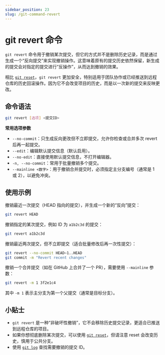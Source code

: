 ```yaml
---
sidebar_position: 23
slug: /git-command-revert
---
```


# git revert 命令

`git revert` 命令用于撤销某次提交，但它的方式并不是删除历史记录，而是通过生成一个“反向提交”来实现撤销操作。这意味着原有的提交历史依然保留，新生成的提交会对指定的提交进行“反操作”，从而达到撤销的效果。

相比 [`git reset`](/git/git-command-reset/)，`git revert` 更加安全，特别适用于团队协作或已经推送到远程仓库的历史回滚操作。因为它不会改变项目的历史，而是以一次新的提交来反映更改。



## 命令语法

```bash
git revert [选项] <提交ID>
```

**常用选项参数**

- `--no-commit`：只生成反向更改但不立即提交，允许你检查或合并多次 revert 后再一起提交。
- `--edit`：编辑默认提交信息（默认启用）。
- `--no-edit`：直接使用默认提交信息，不打开编辑器。
- `-n, --no-commit`：常用于批量撤销多个提交。
- `--mainline <数字>`：用于撤销合并提交时，必须指定主分支编号（通常是 1 或 2），以避免冲突。



## 使用示例

撤销最近一次提交（HEAD 指向的提交），并生成一个新的“反向”提交：

```bash
git revert HEAD
```

撤销指定的某次提交，例如 ID 为 `a1b2c3d` 的提交：

```bash
git revert a1b2c3d
```

撤销最近两次提交，但不立即提交（适合批量修改后再一次性提交）：

```bash
git revert --no-commit HEAD~1..HEAD
git commit -m "Revert recent changes"
```

撤销一个合并提交（如在 GitHub 上合并了一个 PR），需要使用 `--mainline` 参数：

```bash
git revert -m 1 3f2e1c4
```

其中 `-m 1` 表示主分支为第一个父提交（通常是目标分支）。



## 小贴士

- `git revert` 是一种“非破坏性撤销”，它不会移除历史提交记录，更适合已推送到远程仓库的项目。
- 如果你想彻底删除某次提交，可以使用 [`git reset`](/git/git-command-reset/)，但请注意 reset 会改变历史，慎用于公共分支。
- 使用 [`git log`](/git/git-command-log/) 查找需要撤销的提交 ID。
